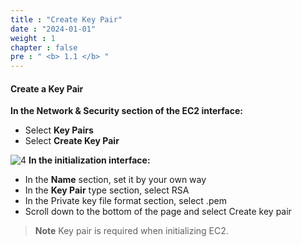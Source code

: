 ```yaml
---
title : "Create Key Pair"
date : "2024-01-01"
weight : 1 
chapter : false
pre : " <b> 1.1 </b> "
---
```


#### Create a Key Pair

**In the Network & Security section of the EC2 interface:**
- Select **Key Pairs**
- Select **Create Key Pair**

![4](/workshop/images/aws/1.4.png)
**In the initialization interface:**
- In the **Name** section, set it by your own way
- In the **Key Pair** type section, select RSA
- In the Private key file format section, select .pem
- Scroll down to the bottom of the page and select Create key pair
> **Note**
> Key pair is required when initializing EC2.

